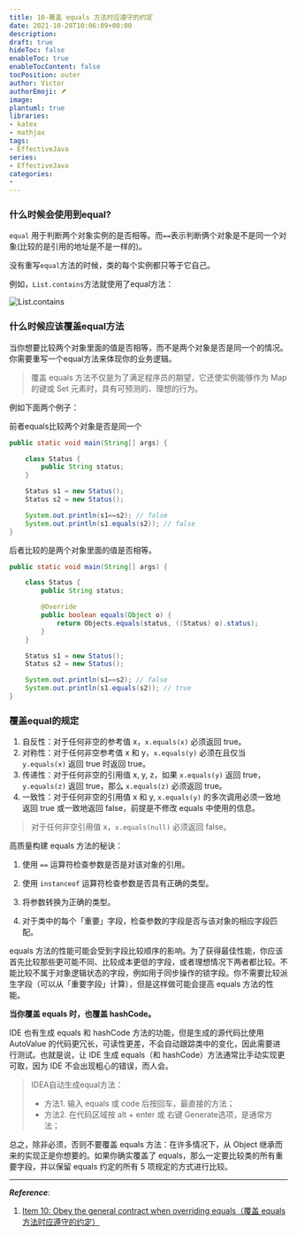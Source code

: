 ```yaml
---
title: 10-覆盖 equals 方法时应遵守的约定
date: 2021-10-28T10:06:09+08:00
description:
draft: true
hideToc: false
enableToc: true
enableTocContent: false
tocPosition: outer
author: Victor
authorEmoji: 🪶
image:
plantuml: true
libraries:
- katex
- mathjax
tags:
- EffectiveJava
series:
- EffectiveJava
categories:
-
---
```




<!--第三章：对象的通用方法-->

### 什么时候会使用到equal?

`equal` 用于判断两个对象实例的是否相等。而`==`表示判断俩个对象是不是同一个对象(比较的是引用的地址是不是一样的)。

没有重写`equal`方法的时候，类的每个实例都只等于它自己。

例如，`List.contains`方法就使用了equal方法：

![List.contains](https://cos.jiahongw.com/uPic/image-20211029112540381.png)

### 什么时候应该覆盖equal方法

当你想要比较两个对象里面的值是否相等，而不是两个对象是否是同一个的情况。你需要重写一个equal方法来体现你的业务逻辑。

> 覆盖 equals 方法不仅是为了满足程序员的期望，它还使实例能够作为 Map 的键或 Set 元素时，具有可预测的、理想的行为。

例如下面两个例子：

前者equals比较两个对象是否是同一个

```java
public static void main(String[] args) {

    class Status {
        public String status;
    }

    Status s1 = new Status();
    Status s2 = new Status();

    System.out.println(s1==s2); // false
    System.out.println(s1.equals(s2)); // false
}
```

后者比较的是两个对象里面的值是否相等。

```java
public static void main(String[] args) {

    class Status {
        public String status;

        @Override
        public boolean equals(Object o) {
            return Objects.equals(status, ((Status) o).status);
        }
    }

    Status s1 = new Status();
    Status s2 = new Status();

    System.out.println(s1==s2); // false
    System.out.println(s1.equals(s2)); // true
}
```

### 覆盖equal的规定

1. 自反性：对于任何非空的参考值 x，`x.equals(x)` 必须返回 true。
2. 对称性：对于任何非空参考值 x 和 y，`x.equals(y)` 必须在且仅当 `y.equals(x)` 返回 true 时返回 true。
3. 传递性：对于任何非空的引用值 x, y, z，如果 `x.equals(y)` 返回 true，`y.equals(z)` 返回 true，那么 `x.equals(z)` 必须返回 true。
4. 一致性：对于任何非空的引用值 x 和 y, `x.equals(y)` 的多次调用必须一致地返回 true 或一致地返回 false，前提是不修改 equals 中使用的信息。

> 对于任何非空引用值 x，`x.equals(null)` 必须返回 false。

高质量构建 equals 方法的秘诀：

1. 使用 `==` 运算符检查参数是否是对该对象的引用。
2. 使用 `instanceof` 运算符检查参数是否具有正确的类型。
3. 将参数转换为正确的类型。

4. 对于类中的每个「重要」字段，检查参数的字段是否与该对象的相应字段匹配。

equals 方法的性能可能会受到字段比较顺序的影响。为了获得最佳性能，你应该首先比较那些更可能不同、比较成本更低的字段，或者理想情况下两者都比较。不能比较不属于对象逻辑状态的字段，例如用于同步操作的锁字段。你不需要比较派生字段（可以从「重要字段」计算），但是这样做可能会提高 equals 方法的性能。

**当你覆盖 equals 时，也覆盖 hashCode。**

IDE 也有生成 equals 和 hashCode 方法的功能，但是生成的源代码比使用 AutoValue 的代码更冗长，可读性更差，不会自动跟踪类中的变化，因此需要进行测试。也就是说，让 IDE 生成 equals（和 hashCode）方法通常比手动实现更可取，因为 IDE 不会出现粗心的错误，而人会。

>IDEA自动生成equal方法：
>
>- 方法1. 输入 equals 或 code 后按回车，最直接的方法；
>- 方法2. 在代码区域按 alt + enter 或 右键 Generate选项，是通常方法；

总之，除非必须，否则不要覆盖 equals 方法：在许多情况下，从 Object 继承而来的实现正是你想要的。如果你确实覆盖了 equals，那么一定要比较类的所有重要字段，并以保留 equals 约定的所有 5 项规定的方式进行比较。

---

***Reference***:

1. [Item 10: Obey the general contract when overriding equals（覆盖 equals 方法时应遵守的约定）](https://github.com/clxering/Effective-Java-3rd-edition-Chinese-English-bilingual/blob/dev/Chapter-3/Chapter-3-Item-10-Obey-the-general-contract-when-overriding-equals.md)
